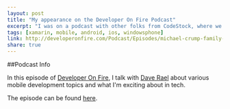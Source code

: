 ```yaml
---
layout: post
title: "My appearance on the Developer On Fire Podcast"
excerpt: "I was on a podcast with other folks from CodeStock, where we talked about mobile development. "
tags: [xamarin, mobile, android, ios, windowsphone]
link: http://developeronfire.com/Podcast/Episodes/michael-crump-family-first-with-passion-for-tech
share: true
---
```

##Podcast Info

In this episode of [Developer On Fire](http://developeronfire.com/), I talk with [Dave Rael](http://www.twitter.com/raelyard) about various mobile development topics and what I'm exciting about in tech. 


The episode can be found [here](http://developeronfire.com/Podcast/Episodes/michael-crump-family-first-with-passion-for-tech).